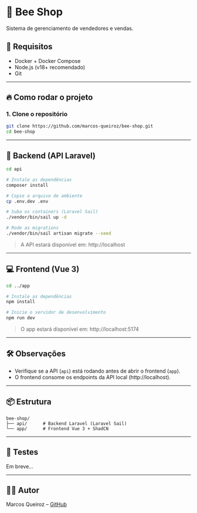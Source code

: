# 🐝 Bee Shop

Sistema de gerenciamento de vendedores e vendas.

## 🚀 Requisitos

- Docker + Docker Compose
- Node.js (v18+ recomendado)
- Git

---

## 🔥 Como rodar o projeto

### 1. Clone o repositório

```bash
git clone https://github.com/marcos-queiroz/bee-shop.git
cd bee-shop
```

---

## 🧩 Backend (API Laravel)

```bash
cd api

# Instale as dependências
composer install

# Copie o arquivo de ambiente
cp .env.dev .env

# Suba os containers (Laravel Sail)
./vendor/bin/sail up -d

# Rode as migrations
./vendor/bin/sail artisan migrate --seed
```

> A API estará disponível em: http://localhost

---

## 💻 Frontend (Vue 3)

```bash
cd ../app

# Instale as dependências
npm install

# Inicie o servidor de desenvolvimento
npm run dev
```

> O app estará disponível em: http://localhost:5174

---

## 🛠️ Observações

- Verifique se a API (`api`) está rodando antes de abrir o frontend (`app`).
- O frontend consome os endpoints da API local (http://localhost).

---

## 📦 Estrutura

```
bee-shop/
├── api/      # Backend Laravel (Laravel Sail)
└── app/      # Frontend Vue 3 + ShadCN
```

---

## 🧪 Testes

Em breve...

---

## 👨‍💻 Autor

Marcos Queiroz – [GitHub](https://github.com/marcos-queiroz)
